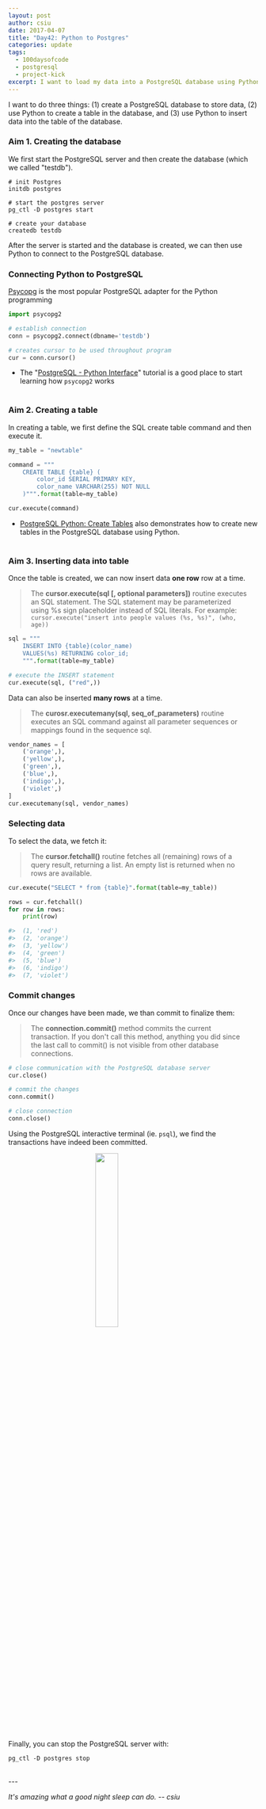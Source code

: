 ```yaml
---
layout: post
author: csiu
date: 2017-04-07
title: "Day42: Python to Postgres"
categories: update
tags:
  - 100daysofcode
  - postgresql
  - project-kick
excerpt: I want to load my data into a PostgreSQL database using Python.
---
```

<style>
blockquote {
  padding: 0px 20px;
}
ul {
  margin-bottom: 40px
}
</style>


I want to do three things: (1) create a PostgreSQL database to store data, (2) use Python to create a table in the database, and (3) use Python to insert data into the table of the database.

### Aim 1. Creating the database

We first start the PostgreSQL server and then create the database (which we called "testdb").

```
# init Postgres
initdb postgres

# start the postgres server
pg_ctl -D postgres start

# create your database
createdb testdb
```

After the server is started and the database is created, we can then use Python to connect to the PostgreSQL database.

### Connecting Python to PostgreSQL

[Psycopg](http://initd.org/psycopg/) is the most popular PostgreSQL adapter for the Python programming

```python
import psycopg2

# establish connection
conn = psycopg2.connect(dbname='testdb')

# creates cursor to be used throughout program
cur = conn.cursor()
```

- The "[PostgreSQL - Python Interface](https://www.tutorialspoint.com/postgresql/postgresql_python.htm)" tutorial is a good place to start learning how `psycopg2` works

### Aim 2. Creating a table

In creating a table, we first define the SQL create table command and then execute it.

```python
my_table = "newtable"

command = """
    CREATE TABLE {table} (
        color_id SERIAL PRIMARY KEY,
        color_name VARCHAR(255) NOT NULL
    )""".format(table=my_table)

cur.execute(command)
```

- [PostgreSQL Python: Create Tables](http://www.postgresqltutorial.com/postgresql-python/create-tables/) also demonstrates how to create new tables in the PostgreSQL database using Python.


### Aim 3. Inserting data into table

Once the table is created, we can now insert data **one row** row at a time.

> The **cursor.execute(sql [, optional parameters])** routine executes an SQL statement. The SQL statement may be parameterized using %s sign placeholder instead of SQL literals. For example:
> `cursor.execute("insert into people values (%s, %s)", (who, age))
`

```python
sql = """
    INSERT INTO {table}(color_name)
    VALUES(%s) RETURNING color_id;
    """.format(table=my_table)

# execute the INSERT statement
cur.execute(sql, ("red",))
```

Data can also be inserted **many rows** at a time.

> The **curosr.executemany(sql, seq_of_parameters)** routine executes an SQL command against all parameter sequences or mappings found in the sequence sql.

```python
vendor_names = [
    ('orange',),
    ('yellow',),
    ('green',),
    ('blue',),
    ('indigo',),
    ('violet',)
]
cur.executemany(sql, vendor_names)
```

### Selecting data

To select the data, we fetch it:

> The **cursor.fetchall()** routine fetches all (remaining) rows of a query result, returning a list. An empty list is returned when no rows are available.

```python
cur.execute("SELECT * from {table}".format(table=my_table))

rows = cur.fetchall()
for row in rows:
    print(row)

#>  (1, 'red')
#>  (2, 'orange')
#>  (3, 'yellow')
#>  (4, 'green')
#>  (5, 'blue')
#>  (6, 'indigo')
#>  (7, 'violet')
```

### Commit changes

Once our changes have been made, we than commit to finalize them:

> The **connection.commit()** method commits the current transaction. If you don't call this method, anything you did since the last call to commit() is not visible from other database connections.

```python
# close communication with the PostgreSQL database server
cur.close()

# commit the changes
conn.commit()

# close connection
conn.close()
```

Using the PostgreSQL interactive terminal (ie. `psql`), we find the transactions have indeed been committed.

<img src="{{ site.baseurl }}/img/figure/2017-04-07/day42.png" style="display: block; margin: auto; width: 30%" />

Finally, you can stop the PostgreSQL server with:

    pg_ctl -D postgres stop

<br>
---

*It's amazing what a good night sleep can do. \-\- csiu*
